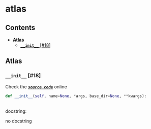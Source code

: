 # atlas

## Contents

* [**Atlas**](atlas.md#atlas)
  * [**`__init__`** \[\#18\]](atlas.md#__init__-18)

## **Atlas**

### **`__init__`** \[\#18\]

Check the [_**`source code`**_](https://github.com/BrancoLab/BrainRender/tree/brainglobeintegration/blob/master/brainrender/atlases/atlas.py#L18) online

```python
def __init__(self, name=None, *args, base_dir=None, **kwargs):
```

   
docstring:

no docstring

